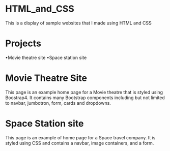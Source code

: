 # HTML_and_CSS
 This is a display of sample websites that I made using HTML and CSS

# Projects
 •Movie theatre site
 •Space station site

# Movie Theatre Site
 This page is an example home page for a Movie theatre that is styled using Boostrap4. It contains many Bootstrap components including but not limited to navbar, jumbotron, form, cards and dropdowns.
 
# Space Station site
 This page is an example of home page for a Space travel company. It is styled using CSS and contains a navbar, image containers, and a form.
